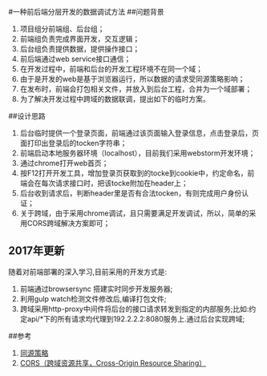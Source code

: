 #一种前后端分层开发的数据调试方法
##问题背景
1. 项目组分前端组、后台组；
2. 前端组负责完成界面开发，交互逻辑；
3. 后台组负责提供数据，提供操作接口；
4. 前后端通过web service接口通信；
5. 在开发过程中，前端和后台的开发工程环境不在同一个域；
6. 由于是开发的web是基于浏览器运行，所以数据的请求受同源策略影响；
7. 在发布时，前端会打包相关文件，并放入到后台工程，合并为一个域部署；
7. 为了解决开发过程中跨域的数据联调，提出如下的临时方案。

##设计思路
1.	后台临时提供一个登录页面，前端通过该页面输入登录信息，点击登录后，页面打印出登录后的tocken字符串；
2.	前端启动本地服务器环境（localhost），目前我们采用webstorm开发环境；
3.	通过chrome打开web首页；
4.	按F12打开开发工具，增加登录页获取到的tocke到cookie中，约定命名，前端会在每次请求接口时，把该tocke附加在header上；
5.	后台收到请求后，判断header里是否有合法tocken，有则完成用户身份认证；
6.	关于跨域，由于采用chrome调试，且只需要满足开发调试，所以，简单的采用CORS跨域解决方案即可；

## 2017年更新
 随着对前端部署的深入学习,目前采用的开发方式是:
 1. 前端通过browsersync 搭建实时同步开发服务器;
 1. 利用gulp watch检测文件修改后,编译打包文件;
 1. 跨域采用http-proxy中间件将后台的接口请求转发到指定的内部服务;比如:约定api/*下的所有请求均代理到192.2.2.2:8080服务上.通过后台实现跨域;
 
##参考
1. [同源策略](http://www.jianshu.com/p/4e17445d66e2)
2. [CORS（跨域资源共享，Cross-Origin Resource Sharing）](http://www.cnblogs.com/Darren_code/p/cors.html)



